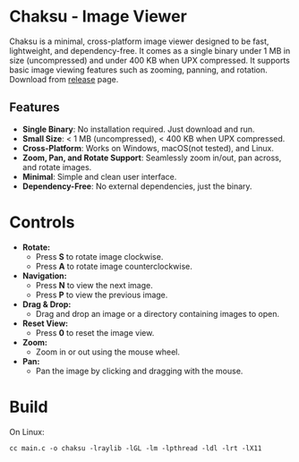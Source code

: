 # Chaksu - Image Viewer

Chaksu is a minimal, cross-platform image viewer designed to be fast, lightweight, and dependency-free. It comes as a single binary under 1 MB in size (uncompressed) and under 400 KB when UPX compressed. It supports basic image viewing features such as zooming, panning, and rotation.
Download from [release](https://github.com/jagannathhari/Chaksu/releases) page.

## Features

- **Single Binary**: No installation required. Just download and run.
- **Small Size**: < 1 MB (uncompressed), < 400 KB when UPX compressed.
- **Cross-Platform**: Works on Windows, macOS(not tested), and Linux.
- **Zoom, Pan, and Rotate Support**: Seamlessly zoom in/out, pan across, and rotate images.
- **Minimal**: Simple and clean user interface.
- **Dependency-Free**: No external dependencies, just the binary.

# Controls

- **Rotate:**
  - Press **S** to rotate image clockwise.
  - Press **A** to rotate image counterclockwise.
- **Navigation:**
  - Press **N** to view the next image.
  - Press **P** to view the previous image.
- **Drag & Drop:**
  - Drag and drop an image or a directory containing images to open.
- **Reset View:**
  - Press **0** to reset the image view.
- **Zoom:**
  - Zoom in or out using the mouse wheel.
- **Pan:**
  - Pan the image by clicking and dragging with the mouse.


# Build

On Linux:

```
cc main.c -o chaksu -lraylib -lGL -lm -lpthread -ldl -lrt -lX11
```
